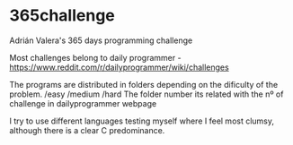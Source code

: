 # 365challenge
Adrián Valera's 365 days programming challenge

Most challenges belong to daily programmer
	- https://www.reddit.com/r/dailyprogrammer/wiki/challenges

The programs are distributed in folders depending on the dificulty of the problem.
	/easy
	/medium
	/hard
The folder number its related with the nº of challenge in dailyprogrammer webpage


I try to use different languages testing myself where I feel most clumsy, although there is a clear C predominance.
